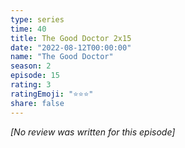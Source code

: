```yaml
---
type: series
time: 40
title: The Good Doctor 2x15
date: "2022-08-12T00:00:00"
name: "The Good Doctor"
season: 2
episode: 15
rating: 3
ratingEmoji: "⭐️⭐️⭐️"
share: false
---
```


*[No review was written for this episode]*